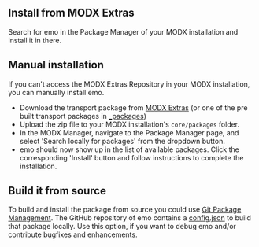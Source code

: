 ## Install from MODX Extras

Search for emo in the Package Manager of your MODX installation and
install it in there.

## Manual installation

If you can't access the MODX Extras Repository in your MODX installation, you
can manually install emo.

* Download the transport package from [MODX Extras](https://modx.com/extras/package/emo) (or one of the pre built transport packages in [_packages](https://github.com/Jako/emo-revo/tree/master/_packages))
* Upload the zip file to your MODX installation's `core/packages` folder.
* In the MODX Manager, navigate to the Package Manager page, and select 'Search locally for packages' from the dropdown button.
* emo should now show up in the list of available packages. Click the corresponding 'Install' button and follow instructions to complete the installation.

## Build it from source

To build and install the package from source you could use [Git Package
Management](https://github.com/TheBoxer/Git-Package-Management). The GitHub
repository of emo contains a
[config.json](https://github.com/Jako/emo-revo/blob/master/_build/config.json)
to build that package locally. Use this option, if you want to debug emo
and/or contribute bugfixes and enhancements.
